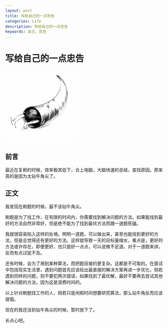 ```yaml
---
layout: post
title: 写给自己的一点忠告
categories: Life
description: 写给自己的一点忠告
keywords: 自己，忠告
---
```


# 写给自己的一点忠告

![Tree](/images/blog/niujiaojian.jpeg)

## 前言 

最近在复刷的时候，效率极其低下，合上电脑，大脑快速的总结，查找原因。原来真的是因为太钻牛角尖了。

## 正文

我发现在刷题的时候，最不该钻牛角尖。

刷题是为了找工作，在有限的时间内，你需要找到解决问题的方法。如果能找到最好的方法自然非常好，但是绝不能为了找到最优方法而跟一道题死磕。

我就很容易陷入这样的处境。明明一道题，可以做出来，甚至也能找到更好的方法，但是总觉得还有更好的方法。这样就导致一天的目标量缩水，重点是，更好的方法或许存在，即便更好，也只是好一点点，可以说微不足道。对于一道题来讲，反而有点过犹不及。

还有时候，会为了用到某种算法，而把题目接的更复杂。这都是不可取的。在面试中包括现实生活里，遇到问题首先应该给出最直接的解决方案再进一步优化，倘若遇到同样的问题，则不要犯两次错误，如果找到了最优解，最好不要再去尝试其他解决问题的方法，因为这是浪费时间的。

以上针对刷题找工作的人，倘若只是闲暇时间想要研究算法，那么钻牛角反而应该提倡。

现在的我还没到钻牛角尖的时候，暂时放下了。

长点心吧。